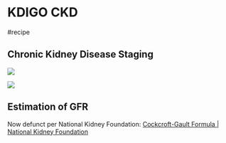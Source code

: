 # KDIGO CKD
#recipe
## Chronic Kidney Disease Staging
![](KDIGO%20CKD/0060C3D1-5351-4739-923D-11DE167EAA4B.png)

![](KDIGO%20CKD/8FD795D2-1848-43DD-9685-41139CF0EBD2.png)

## Estimation of GFR
Now defunct per National Kidney Foundation: [Cockcroft-Gault Formula | National Kidney Foundation](https://www.kidney.org/professionals/KDOQI/gfr_calculatorCoc)
